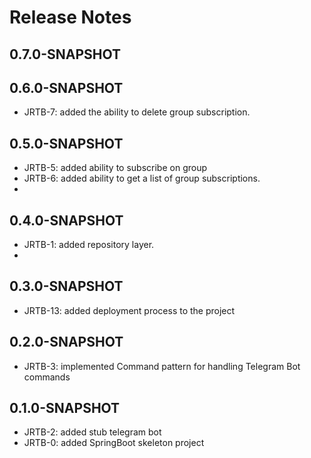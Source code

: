 
# Release Notes

## 0.7.0-SNAPSHOT

## 0.6.0-SNAPSHOT

*   JRTB-7: added the ability to delete group subscription.
## 0.5.0-SNAPSHOT

* JRTB-5: added ability to subscribe on group
* JRTB-6: added ability to get a list of group subscriptions.
* 
## 0.4.0-SNAPSHOT

* JRTB-1: added repository layer.
*

## 0.3.0-SNAPSHOT

* JRTB-13: added deployment process to the project

## 0.2.0-SNAPSHOT

* JRTB-3: implemented Command pattern for handling Telegram Bot commands

## 0.1.0-SNAPSHOT

* JRTB-2: added stub telegram bot
* JRTB-0: added SpringBoot skeleton project


